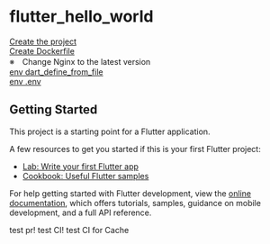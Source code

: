 # flutter_hello_world

[Create the project](https://zenn.dev/kazutxt/books/flutter_practice_introduction/viewer/07_chapter1_helloworld)  
[Create Dockerfile](https://hasnainm.hashnode.dev/flutter-web-app-to-a-docker-container)  
※　Change Nginx to the latest version  
[env dart_define_from_file](https://blog.nonstopio.com/how-to-create-environment-variables-for-the-flutter-app-da0e95131e03)  
[env .env](https://codewithandrea.com/articles/flutter-api-keys-dart-define-env-files/)  

## Getting Started

This project is a starting point for a Flutter application.

A few resources to get you started if this is your first Flutter project:

- [Lab: Write your first Flutter app](https://docs.flutter.dev/get-started/codelab)
- [Cookbook: Useful Flutter samples](https://docs.flutter.dev/cookbook)

For help getting started with Flutter development, view the
[online documentation](https://docs.flutter.dev/), which offers tutorials,
samples, guidance on mobile development, and a full API reference.

test pr!
test CI!
test CI for Cache
